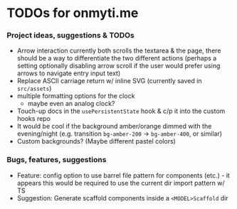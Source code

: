 # TODOs for onmyti.me

### Project ideas, suggestions & TODOs

- Arrow interaction currently both scrolls the textarea & the page, there should be a way to differentiate the two different actions (perhaps a setting optionally disabling arrow scroll if the user would prefer using arrows to navigate entry input text)
- Replace ASCII carriage return w/ inline SVG (currently saved in `src/assets`)
- multiple formatting options for the clock
  - maybe even an analog clock?
- Touch-up docs in the `usePersistentState` hook & c/p it into the custom hooks repo
- It would be cool if the background amber/orange dimmed with the evening/night (e.g. transition `bg-amber-200` -> `bg-amber-400`, or similar)
- Custom backgrounds? (Maybe different pastel colors)

### Bugs, features, suggestions

- Feature: config option to use barrel file pattern for components (etc.) - it appears this would be required to use the current dir import pattern w/ TS
- Suggestion: Generate scaffold components inside a `<MODEL>Scaffold` dir
